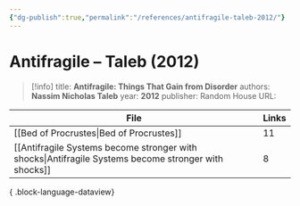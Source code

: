 ```yaml
---
{"dg-publish":true,"permalink":"/references/antifragile-taleb-2012/"}
---
```



# Antifragile – Taleb (2012)

> [!info]
> title: **Antifragile: Things That Gain from Disorder**
> authors: **Nassim Nicholas Taleb**
> year: **2012**
> publisher: Random House
> URL: 


| File                                                                                                    | Links |
| ------------------------------------------------------------------------------------------------------- | ----- |
| [[Bed of Procrustes\|Bed of Procrustes]]                                                             | 11    |
| [[Antifragile Systems become stronger with shocks\|Antifragile Systems become stronger with shocks]] | 8     |

{ .block-language-dataview}